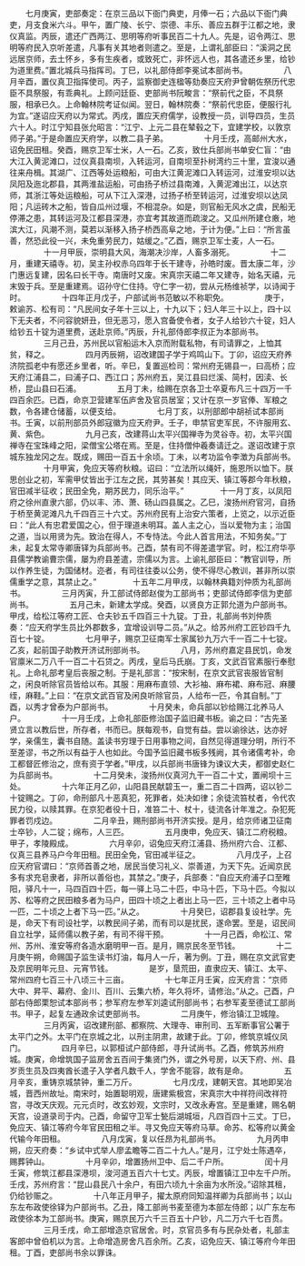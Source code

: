 <!-- { "loadSidebar": true } -->
　　七月庚寅，吏部奏定：在京三品以下衙门典吏，月俸一石；六品以下衙门典吏，月支食米六斗。甲午，置广陵、长宁、崇德、丰乐、善应五群于江都之地，隶仪真监。丙辰，遣还广西两江、思明等府听事民百二十九人。先是，诏令两江、思明等府民入京听差遣，凡事有关其地者则遣之。至是，上谓礼部臣曰：“溪洞之民远居京师，去土怀乡，多有生疾者，或致死亡，非怀远人也，其各遣还乡里，给钞为道里费。”置北城兵马指挥司。丁巳，以礼部侍郎李冕试本部尚书。
　　
　　八月辛酉，置仪真卫指挥使司。丙子，监察御史连楹等劾奏应天府尹曾朝佐祭历代忠臣不具祭服，有乖典礼。上顾问廷臣、吏部尚书阮畯言：“祭前代之臣，不具祭服，相承已久。上命翰林院考证似闻。翌日，翰林院奏：“祭前代忠臣，便服行礼为宜。”遂诏应天府以为常式。丙戌，置应天府儒学，设教授一员，训导四员，生员六十人。时江宁知县张允昭言：“江宁、上元二县在辇毂之下，宜建学校，以敦京师子弟。”于是命置应天府学，以教二县子弟。
　　
　　十月壬戌，高邮州大水，诏免民田租。癸酉，赐京卫军士米，人一石。乙亥，致仕兵部尚书单安仁盲：“由大江入黄泥滩口，过仪真县南坝，入转运河，自南坝至扑树湾约三十里，宜浚以通往来舟楫。其湖广、江西等处运粮船，可由大江黄泥滩口入转运河，过淮安坝以达凤阳及迤北郡县，其两淮盐运船，可由扬子桥过县南滩，入黄泥滩出江，以达京师，其浙江等处运粮船，可从下江入深港，过扬子桥至转运河，过淮安坝以达凤阳；凡运砖木之船，皆自瓜州过堰，不相混杂。如是，则官船无风水之虞，民船无停滞之患，其转运河及江都县深港，亦宜考其故道而疏浚之。又瓜州所建仓廒，地滨大江，风潮不测，莫若以渐移入扬子桥西高阜之地，于计为便。”上曰：“所言虽善，然恐此役一兴，未免重劳民力，姑缓之。”乙酉，赐京卫军士麦，人一石。
　　
　　十一月甲辰，崇明县大风，海潮决沙岸，人畜多溺死。
　　
　　十二月，重建天禧寺。初，吴主孙权赤乌四年于长干建寺，孙皓时废。晋太康二年，沙门惠远复建，因名曰长干寺。南唐时又废。宋真宗天禧二年又建寺，始名天禧，元末毁于兵。至是重建焉。诏孙守仁住持。守仁字一初，尝从元杨维祯学，以诗闻于时。
　　
　　十四年正月戊子，户部试尚书范敏以不称职免。
　　
　　庚于，敕谕苏、松有司：“凡民间女子年十三以上，十九以下；妇人年三十以上，四十以下无夫者，不问容貌妍丑，但无恶习，愿入宫备使令者，女子人给钞六十锭，妇人给钞五十锭为道里费，送赴京师。”丙辰，升礼部侍郎李叔正为本部尚书。
　　
　　三月己丑，苏州民以官船运木入京而附载私物，有司请罪之，上恤其贫，释之。
　　
　　四月丙辰朔，诏改建国子学于鸡鸣山下。丁卯，诏应天府养济院孤老中有愿还乡里者，听。辛巳，复置巡检司：常州府无锡县一，曰高桥；应天府江浦县二，曰浦子口、西江口；苏州府五，吴江县曰烂溪、简村，因渎、长桥，昆山县曰石浦。
　　
　　五月丁未，给赐在京各卫士卒夏布凡三十四万一千四百余匹。已酉，命京卫营建军伍庐舍及官员居室；又计在京一岁官俸、军粮之数，令各建仓储蓄，以便支给。
　　
　　七月丁亥，以刑部郎中胡祯试本部尚书。壬寅，以前刑部员外郎寇徽为应天府尹。壬子，申禁官吏军民，不许服用玄、黄、紫色。
　　
　　九月己亥，改建蒋山太平兴国禅寺为灵谷寺。初，太平兴国禅寺在宝珠峰之阳，梁僧宝公塔在焉。至是，住持僧仲羲奏请迁之。遂诏改建于京城东独龙冈之左。既成，赐田一百五十余顷。丁未，以考功监令李澂为兵部尚书。
　　
　　十月甲寅，免应天等府秋粮。诏曰：“立法所以绳奸，施恩所以恤下。朕思创业之初，军需甲仗皆出于江左之民，其劳甚矣！其应天、镇江等郡今年秋粮，官田减半征收；民田全免，期苏民力，同乐治平。”
　　
　　十一月丁亥，以凤阳府之徐州直隶六部，仍以丰、沛、萧、砀山四县属之。乙巳，浚扬州府官河，自扬于桥至黄泥滩凡九千四百三十六丈。苏州府民有上治安六策者，上览之，以示近臣曰：“此人有忠君爱国之心，但于理道未明耳。盖人主之心，当以爱物为主；治国之道，当以用贤为先。致治在得人，不专恃法。今此人首言用法，不知务矣。”丁未，起复太常寺卿唐铎为兵部尚书。己酉，禁有司不得差遣学官。时，松江府华亭县儒学教谕曹宗儒，屡为府县差遣，宗儒以为言。上谕礼部臣曰：“教官训导，所以作养生徒，为国储材。迩者，有司往往委以公务，使不得尽心教训，甚非所以崇儒重学之意，其禁止之。”
　　
　　十五年二月甲戌，以翰林典籍刘仲质为礼部尚书。
　　
　　三月丙寅，升工部试侍郎赵俊为工部尚书；吏部试侍郎李信为吏部尚书。
　　
　　五月己未，新建太学成。癸酉，以贤良方正郭允道为户部尚书。甲戌，给松江等府工匠、仓夫钞五千四百三十九锭。丁丑，礼部尚书刘仲质奏：“应天府学生员比外郡数多，宜增设训导二员。”从之。给苏州府工匠钞四千九百七十锭。
　　
　　七月甲子，赐京卫征南军士家属钞九万六千一百二十七锭。乙亥，起前国子助教开济试刑部尚书。
　　
　　八月，苏州府嘉定县民饥，命发官廪米二万八千一百二十石贷之。丙戌，皇后马氏崩。丁亥，文武百官素服行奉慰礼。上命礼部考皇后丧服之制。于是礼部言：“按宋制，在京文武官丧服皆官制之，闲良听除官员皆给以布。其服：用麻布直领、大衫袖、麻布裙、麻布冠、麻腰绖，麻鞋。”上曰：“在京文武百官及闲良听除官员，人给布一匹，令其自制。”丁酉，以秀才曾泰为户部尚书。
　　
　　十月癸未，命兵部以钞给赐江北养马人户。
　　
　　十一月壬戌，上命礼部臣修治国子监旧藏书板。谕之曰：“古先圣贤立言以教后世，所存者，书而已。朕每观书，自觉有益。尝以谕徐达，达亦好学，亲儒生，囊书自随。盖读书穷理于日用事物之间，自然见得道理分明，所行不至差谬，书之所以有益于人也如此。今国予监旧藏书板多残阙，其令诸儒考补，命工都督匠修治之，庶有资于学者。”甲戌，以兵部尚书唐锋为谏议大夫，都御史赵仁为兵部尚书。
　　
　　十二月癸未，浚扬州仪真河九干一百二十丈，置闸坝十三处。
　　
　　十六年正月乙卯，山阳县民献碧玉一，重二百二十四两，诏以钞二十锭赐之。丁卯，命刑部凡十恶真犯，死罪者，处决如律；余徒流笞杖者，令代农民力役，以赎其罪。在京犯者役十日，准笞二十、杖十，徒流各计年准之。杂犯死罪者罚戍边。
　　
　　二月辛丑，赐刑部尚书开济实授。是月，给京师诸卫征南士卒钞，人二锭；绵布，人三匹。
　　
　　五月庚申，免应天、镇江二府税粮。甲子，孝陵殿成。
　　
　　六月辛卯，诏兔应天府江浦县、扬州府六合、江都、仪真三县养马户今年田租。民田全免，官田减半征之。
　　
　　八月戊子，上召应天府官谓曰：“京师首善之地，居民当使习礼义、崇善道，为天下先。近闻京民多有求充皂隶者，非所以善俗也，其禁之。”庚子，兵部奏：“自应天府浦子口至睢阳，驿凡十一，马四百四十匹，每一驿上马二十匹，中马十匹，下马十匹。今拟以苏、松等府之民田粮多者为马户，田四十顷之上者出上马一匹，三十顷之上者中马一匹，二十顷之上者下马一匹。”从之。
　　
　　十月癸巳，诏郡县复设社学。先是，命天下有司设社学，以教民间子弟，而有司以是扰民，遂命罢。至是，诏民间自立社学，延师儒以教子弟，有司不得干预。
　　
　　十一月己酉，命松江、常州、苏州、淮安等府各造水磨明甲一百。是月，赐京民冬至节钱。
　　
　　十二月庚午朔，命赐国子监生读书灯油，每月人一斤，著为例。丁丑，赐在京文武官吏及京民明年元旦、元宵节钱。
　　
　　是岁，垦荒田，直隶应天、镇江、太平、常州四府七百三十八顷三十三亩。
　　
　　十七年正月壬寅，应天府言：“京师大中、昇平、幕府、金川、百川、云集六桥，年久将坏，请修治。”从之。己酉，户部右侍郎栗恕试本部尚书；参军府左参军刘逵试刑部尚书；右参军麦至德试工部尚书。甲子，起复左通政余试吏部尚书。
　　
　　二月庚午，修治镇江卫城隍。
　　
　　三月丙寅，诏改建刑部、都察院、大理寺、审刑司、五军断事官公署于太平门之外。太平门在京城之北，以刑主阴肃，故建于此。丁卯，修筑京城仪凤门。
　　
　　四月辛巳，以郭桓试户部侍郎，寻升试尚书。乙酉，修筑苏州府城。庚寅，命增筑国子监房舍五百间于集贤门外，谓之外号房，以天下府、州、县岁贡生员及四夷酋长遣子入学者凡数千人，学舍不能容，故有是命。
　　
　　五月辛亥，重铸京城禁钟，重二万斤。
　　
　　七月戊戌，建朝天宫。其地即吴冶城，晋西州故址。南宋时，始置聪明观，唐建紫极宫，宋真宗大中祥符间改祥符宫，寻改天庆观。元元贞时，改玄妙观，文宗时，又改永寿宫。至是重建，赐名朝天宫，设道录司于内。己酉，命留守卫军士甃后湖城垣，凡四百四十三丈。丁巳，免应天、镇江等府今年官民田租之半。寻又免应天等府马草。命苏、松等府以黄金代输今年田租。
　　
　　八月戊寅，复以任昂为礼部尚书。
　　
　　九月丙申朔，应天府奏：“乡试中式举人廖孟瞻等二百二十九人。”是月，江宁处士陈遇卒，赐葬钟山。
　　
　　十月辛卯，增置扬州卫中、后二千户所。
　　
　　闰十月壬寅，修筑江都县深港坝，浚河道五百六十七丈。丙辰，增置镇江卫中左千户所。壬戌，苏州府言：“昆山县民八十余户，有田六顷九十余亩为水所没。”诏除其租，仍给钞赈之。
　　
　　十八年正月甲子，擢太原府同知温祥卿为兵部尚书；以山东左布政使徐铎为户部尚书。乙丑，降工部尚书麦至德为本部左侍郎；以广东左布政使徐本为工部尚书。庚寅，赐京民万六千三百五十户钞，凡二万六千七百贯。
　　
　　三月壬戌，命工部增造京官居舍。时，京官员多有与民杂处者，礼部主客郎中曾伯机以为言。上命增造房舍凡百余所。乙亥，诏免应天、镇江等府今年田租。丁酉，吏部尚书余以罪诛。
　　
